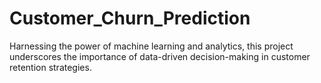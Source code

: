# Customer_Churn_Prediction
Harnessing the power of machine learning and analytics, this project underscores the importance of data-driven decision-making in customer retention strategies. 
